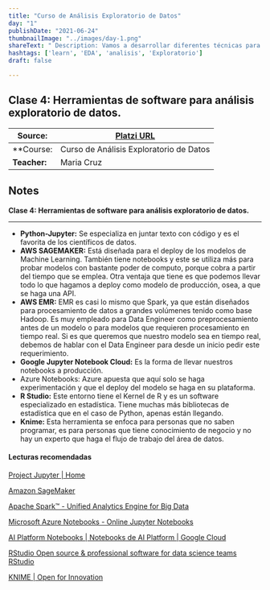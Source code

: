 ```yaml
---
title: "Curso de Análisis Exploratorio de Datos"
day: "1"
publishDate: "2021-06-24"
thumbnailImage: "../images/day-1.png"
shareText: " Description: Vamos a desarrollar diferentes técnicas para explorar, explicar y entender cuáles son los patrones que tienes en cualquier data set y cómo podemos empezar a plantear cualquier modelo de ML, para saber si son de valor o no son de valor o cómo hacer esta propuesta. "
hashtags: ['learn', 'EDA', 'analisis', 'Exploratorio']
draft: false

---
```


## **Clase 4: Herramientas de software para análisis exploratorio de datos.**

| Source:      | [Platzi URL](https://platzi.com/clases/2178-analisis-exploratorio-datos/34158-bienvenida-al-curso/) |
| ------------ | ------------------------------------------------------------ |
| **Course:    | Curso de Análisis Exploratorio de Datos                      |
| **Teacher:** | Maria Cruz                                                   |



## Notes 

**Clase 4: Herramientas de software para análisis exploratorio de datos.**

------

- **Python-Jupyter:** Se especializa en juntar texto con código y es el favorita de los científicos de datos.
- **AWS SAGEMAKER:** Está diseñada para el deploy de los modelos de Machine Learning. También tiene notebooks y este se utiliza más para probar modelos con bastante poder de computo, porque cobra a partir del tiempo que se emplea. Otra ventaja que tiene es que podemos llevar todo lo que hagamos a deploy como modelo de producción, osea, a que se haga una API.
- **AWS EMR:** EMR es casi lo mismo que Spark, ya que están diseñados para procesamiento de datos a grandes volúmenes tenido como base Hadoop. Es muy empleado para Data Engineer como preprocesamiento antes de un modelo o para modelos que requieren procesamiento en tiempo real. Si es que queremos que nuestro modelo sea en tiempo real, debemos de hablar con el Data Engineer para desde un inicio pedir este requerimiento.
- **Google Jupyter Notebook Cloud:** Es la forma de llevar nuestros notebooks a producción.
- Azure Notebooks: Azure apuesta que aquí solo se haga experimentación y que el deploy del modelo se haga en su plataforma.
- **R Studio:** Este entorno tiene el Kernel de R y es un software especializado en estadística. Tiene muchas más bibliotecas de estadística que en el caso de Python, apenas están llegando.
- **Knime:** Esta herramienta se enfoca para personas que no saben programar, es para personas que tiene conocimiento de negocio y no hay un experto que haga el flujo de trabajo del área de datos.

#### Lecturas recomendadas


[Project Jupyter | Home]( https://jupyter.org/)

[Amazon SageMaker]( https://aws.amazon.com/es/sagemaker/)

[Apache  Spark™ - Unified Analytics Engine for Big Data](https://spark.apache.org/)

[Microsoft Azure Notebooks - Online Jupyter Notebooks]( https://notebooks.azure.com/)

[AI Platform Notebooks  | Notebooks de AI Platform  | Google Cloud]( https://cloud.google.com/ai-platform-notebooks?hl=es)

[RStudio Open source & professional software for data science teams  RStudio](https://rstudio.com/)

[KNIME | Open for Innovation]( https://www.knime.com/)

